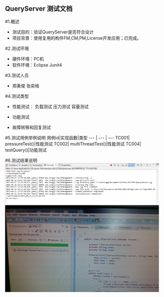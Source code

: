 ## QueryServer 测试文档

#1.概述

+ 测试目的：验证QueryServer是否符合设计
+ 项目背景：使用复用的构件FM,CM,PM,License开发应用；已完成。

#2.测试环境

+ 硬件环境：PC机
+ 软件环境：Eclipse Junit4

#3.测试人员

+ 郑勇俊 张奕格

#4.测试类型

+ 性能测试：
  负载测试
  压力测试
  容量测试
  
+ 功能测试

+ 故障转移和回复测试

#5.测试用例举例说明
用例id|实现函数|类型
--- | --- | ---
TC001| pressureTest()|性能测试
TC002| multiThreadTest()|性能测试
TC004| testQuery()|功能测试


#6.测试结果说明
![img1](test1.png)
![img2](test2.png)

